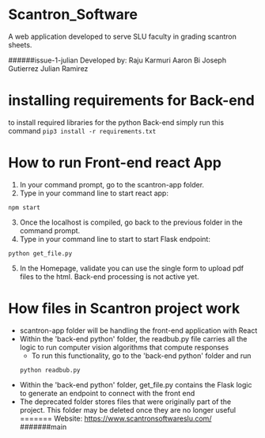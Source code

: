 # Scantron_Software
A web application developed to serve SLU faculty in grading scantron sheets.

######issue-1-julian
Developed by:
Raju Karmuri
Aaron Bi
Joseph Gutierrez
Julian Ramirez

# installing requirements for Back-end
to install required libraries for the python Back-end simply run this command
```pip3 install -r requirements.txt```

# How to run Front-end react App
1. In your command prompt, go to the scantron-app folder.
2. Type in your command line to start react app:
```
npm start
```
3. Once the localhost is compiled, go back to the previous folder in the command prompt.
4. Type in your command line to start to start Flask endpoint:
```
python get_file.py
```
5. In the Homepage, validate you can use the single form to upload pdf files to the html. Back-end processing is not active yet.

# How files in Scantron project work
- scantron-app folder will be handling the front-end application with React
- Within the 'back-end python' folder, the readbub.py file carries all the logic to run computer vision algorithms that compute responses
    - To run this functionality, go to the 'back-end python' folder and run 
    ```
    python readbub.py
    ```
- Within the 'back-end python' folder, get_file.py contains the Flask logic to generate an endpoint to connect with the front end
- The deprecated folder stores files that were originally part of the project. This folder may be deleted once they are no longer useful
=======
Website: https://www.scantronsoftwareslu.com/
#######main
